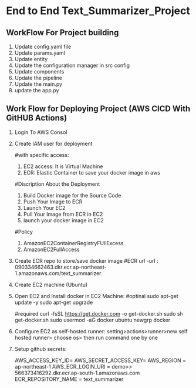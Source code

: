 # End to End Text_Summarizer_Project

## WorkFlow For Project building

1. Update config.yaml file
2. Update params.yaml
3. Update entity
4. Update the configuration manager in src config
5. Update components
6. Update the pipeline
7. Update the main.py
8. update the app.py

## Work Flow for Deploying Project (AWS CICD With GitHUB Actions)
1. Login To AWS Consol
2. Create IAM user for deployment

    #with specific access:
    1. EC2 access: It is Virtual Machine
    2. ECR: Elastic Container to save your docker image in aws

    #Discription About the Deployment
    1. Build Docker image for the Source Code
    2. Push Your Image to ECR
    3. Launch Your EC2
    4. Pull Your Image from ECR in EC2
    5. launch your docker image in EC2

    #Policy
    1. AmazonEC2ContainerRegistryFUllExcess
    2. AmazonEC2FullAccess

3. Create ECR repo to store/save docker image
    #ECR url
    -url : 090334662463.dkr.ecr.ap-northeast-1.amazonaws.com/text_summarizer

4. Create EC2 machine (Ubuntu)
5. Open EC2 and Install docker in EC2 Machine:
    #optinal
    sudo apt-get update -y
    sudo apt-get upgrade

    #required
    curl -fsSL https://get.docker.com -o get-docker.sh
    sudo sh get-docker.sh
    sudo usermod -aG docker ubuntu
    newgrp docker

6. Configure EC2 as self-hosted runner:
    setting>actions>runner>new self hosted runner> choose os> then run command one by one

7. Setup github secrets:

    AWS_ACCESS_KEY_ID=
    AWS_SECRET_ACCESS_KEY=
    AWS_REGION = ap-northeast-1
    AWS_ECR_LOGIN_URI = demo>>  566373416292.dkr.ecr.ap-south-1.amazonaws.com
    ECR_REPOSITORY_NAME = text_summarizer

